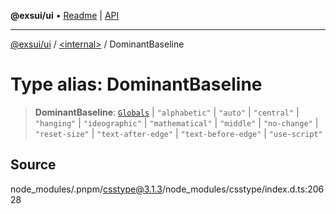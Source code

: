 **@exsui/ui** • [Readme](../../README.md) \| [API](../../globals.md)

***

[@exsui/ui](../../README.md) / [\<internal\>](../README.md) / DominantBaseline

# Type alias: DominantBaseline

> **DominantBaseline**: [`Globals`](Globals.md) \| `"alphabetic"` \| `"auto"` \| `"central"` \| `"hanging"` \| `"ideographic"` \| `"mathematical"` \| `"middle"` \| `"no-change"` \| `"reset-size"` \| `"text-after-edge"` \| `"text-before-edge"` \| `"use-script"`

## Source

node\_modules/.pnpm/csstype@3.1.3/node\_modules/csstype/index.d.ts:20628
